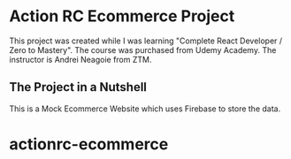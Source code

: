 # Action RC Ecommerce Project

This project was created while I was learning "Complete React Developer / Zero to Mastery".
The course was purchased from Udemy Academy.
The instructor is Andrei Neagoie from ZTM.

## The Project in a Nutshell

This is a Mock Ecommerce Website which uses Firebase to store the data.
# actionrc-ecommerce
